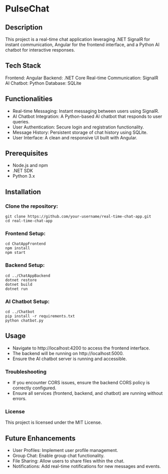 # PulseChat

## Description
This project is a real-time chat application leveraging .NET SignalR for instant communication, Angular for the frontend interface, and a Python AI chatbot for interactive responses.

## Tech Stack
Frontend: Angular
Backend: .NET Core
Real-time Communication: SignalR
AI Chatbot: Python
Database: SQLite

## Functionalities
* Real-time Messaging: Instant messaging between users using SignalR.
* AI Chatbot Integration: A Python-based AI chatbot that responds to user queries.
* User Authentication: Secure login and registration functionality.
* Message History: Persistent storage of chat history using SQLite.
* User Interface: A clean and responsive UI built with Angular.

## Prerequisites
* Node.js and npm
* .NET SDK
* Python 3.x

## Installation

### Clone the repository:
```
git clone https://github.com/your-username/real-time-chat-app.git
cd real-time-chat-app
```

### Frontend Setup:
```
cd ChatAppFrontend
npm install
npm start
```

### Backend Setup:
```
cd ../ChatAppBackend
dotnet restore
dotnet build
dotnet run
```

### AI Chatbot Setup:
```
cd ../Chatbot
pip install -r requirements.txt
python chatbot.py
```

## Usage
* Navigate to http://localhost:4200 to access the frontend interface.
* The backend will be running on http://localhost:5000.
* Ensure the AI chatbot server is running and accessible.

### Troubleshooting
* If you encounter CORS issues, ensure the backend CORS policy is correctly configured.
* Ensure all services (frontend, backend, and chatbot) are running without errors.

### License
This project is licensed under the MIT License.

## Future Enhancements
* User Profiles: Implement user profile management.
* Group Chat: Enable group chat functionality.
* File Sharing: Allow users to share files within the chat.
* Notifications: Add real-time notifications for new messages and events.
